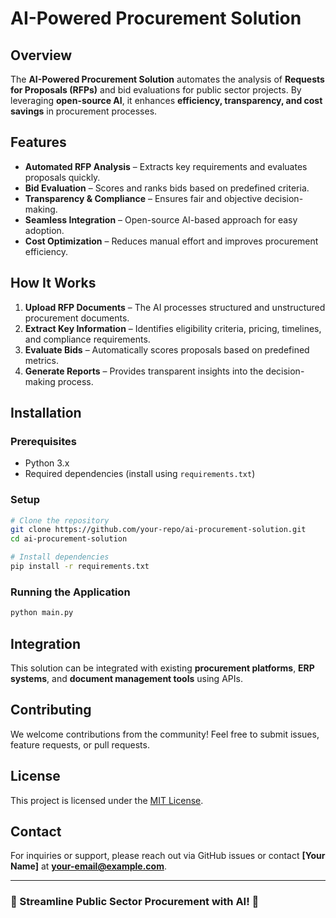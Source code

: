 # AI-Powered Procurement Solution

## Overview
The **AI-Powered Procurement Solution** automates the analysis of **Requests for Proposals (RFPs)** and bid evaluations for public sector projects. By leveraging **open-source AI**, it enhances **efficiency, transparency, and cost savings** in procurement processes.

## Features
- **Automated RFP Analysis** – Extracts key requirements and evaluates proposals quickly.
- **Bid Evaluation** – Scores and ranks bids based on predefined criteria.
- **Transparency & Compliance** – Ensures fair and objective decision-making.
- **Seamless Integration** – Open-source AI-based approach for easy adoption.
- **Cost Optimization** – Reduces manual effort and improves procurement efficiency.

## How It Works
1. **Upload RFP Documents** – The AI processes structured and unstructured procurement documents.
2. **Extract Key Information** – Identifies eligibility criteria, pricing, timelines, and compliance requirements.
3. **Evaluate Bids** – Automatically scores proposals based on predefined metrics.
4. **Generate Reports** – Provides transparent insights into the decision-making process.

## Installation
### Prerequisites
- Python 3.x
- Required dependencies (install using `requirements.txt`)

### Setup
```bash
# Clone the repository
git clone https://github.com/your-repo/ai-procurement-solution.git
cd ai-procurement-solution

# Install dependencies
pip install -r requirements.txt
```

### Running the Application
```bash
python main.py
```

## Integration
This solution can be integrated with existing **procurement platforms**, **ERP systems**, and **document management tools** using APIs.

## Contributing
We welcome contributions from the community! Feel free to submit issues, feature requests, or pull requests.

## License
This project is licensed under the [MIT License](LICENSE).

## Contact
For inquiries or support, please reach out via GitHub issues or contact **[Your Name]** at **your-email@example.com**.

---
### 🚀 Streamline Public Sector Procurement with AI! 🚀

